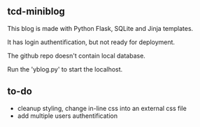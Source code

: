 ## tcd-miniblog

This blog is made with Python Flask, SQLite and Jinja templates.

It has login authentification, but not ready for deployment.

The github repo doesn't contain local database.

Run the 'yblog.py' to start the localhost.


## to-do
* cleanup styling, change in-line css into an external css file
* add multiple users authentification
